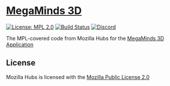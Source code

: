 # [MegaMinds 3D](https://gomegaminds.com/)

[![License: MPL 2.0](https://img.shields.io/badge/License-MPL%202.0-brightgreen.svg)](https://opensource.org/licenses/MPL-2.0) [![Build Status](https://travis-ci.org/mozilla/hubs.svg?branch=master)](https://travis-ci.org/mozilla/hubs) [![Discord](https://img.shields.io/discord/498741086295031808)](https://discord.gg/CzAbuGu)

The MPL-covered code from Mozilla Hubs for the [MegaMinds 3D Application](https://gomegaminds.com/)

## License

Mozilla Hubs is licensed with the [Mozilla Public License 2.0](./LICENSE)
